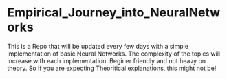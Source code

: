 # Empirical_Journey_into_NeuralNetworks
This is a Repo that will be updated every few days with a simple implementation of basic Neural Networks. The complexity of the topics will increase with each implementation. Beginer friendly and not heavy on theory. So if you are expecting Theoritical explanations, this might not be!
